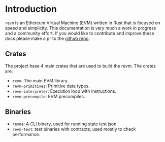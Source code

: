 # Introduction

`revm` is an Ethereum Virtual Machine (EVM) written in Rust that is focused on speed and simplicity. This documentation is very much a work in progress and a community effort. If you would like to contribute and improve these docs please make a pr to the [github repo](https://github.com/bluealloy/revm/tree/main).

## Crates

The project hase 4 main crates that are used to build the revm. The crates are:

- `revm`: The main EVM library.
- `revm-primitives`: Primitive data types.
- `revm-interpreter`: Execution loop with instructions.
- `revm-precompile`: EVM precompiles.

## Binaries

- `revme`: A CLI binary, used for running state test json.
- `revm-test`: test binaries with contracts; used mostly to check performance.
